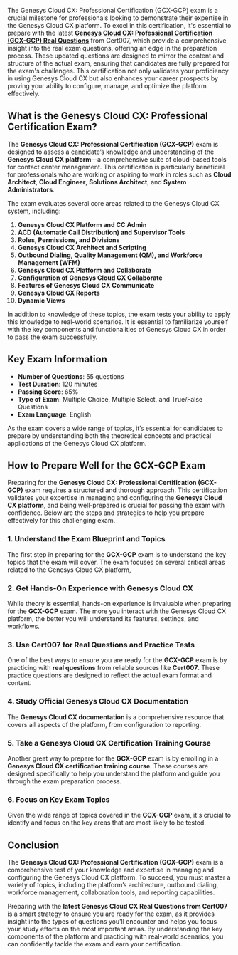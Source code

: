 <p>The Genesys Cloud CX: Professional Certification (GCX-GCP) exam is a crucial milestone for professionals looking to demonstrate their expertise in the Genesys Cloud CX platform. To excel in this certification, it&#39;s essential to prepare with the latest <a href="https://www.cert007.com/exam/gcp-gcx/"><strong>Genesys Cloud CX: Professional Certification (GCX-GCP) Real Questions</strong></a> from Cert007, which provide a comprehensive insight into the real exam questions, offering an edge in the preparation process. These updated questions are designed to mirror the content and structure of the actual exam, ensuring that candidates are fully prepared for the exam&#39;s challenges. This certification not only validates your proficiency in using Genesys Cloud CX but also enhances your career prospects by proving your ability to configure, manage, and optimize the platform effectively.</p>

<h2><strong>What is the Genesys Cloud CX: Professional Certification Exam?</strong></h2>

<p>The <strong>Genesys Cloud CX: Professional Certification (GCX-GCP)</strong> exam is designed to assess a candidate&rsquo;s knowledge and understanding of the <strong>Genesys Cloud CX platform</strong>&mdash;a comprehensive suite of cloud-based tools for contact center management. This certification is particularly beneficial for professionals who are working or aspiring to work in roles such as <strong>Cloud Architect</strong>, <strong>Cloud Engineer</strong>, <strong>Solutions Architect</strong>, and <strong>System Administrators</strong>.</p>

<p>The exam evaluates several core areas related to the Genesys Cloud CX system, including:</p>

<ol>
	<li><strong>Genesys Cloud CX Platform and CC Admin</strong></li>
	<li><strong>ACD (Automatic Call Distribution) and Supervisor Tools</strong></li>
	<li><strong>Roles, Permissions, and Divisions</strong></li>
	<li><strong>Genesys Cloud CX Architect and Scripting</strong></li>
	<li><strong>Outbound Dialing, Quality Management (QM), and Workforce Management (WFM)</strong></li>
	<li><strong>Genesys Cloud CX Platform and Collaborate</strong></li>
	<li><strong>Configuration of Genesys Cloud CX Collaborate</strong></li>
	<li><strong>Features of Genesys Cloud CX Communicate</strong></li>
	<li><strong>Genesys Cloud CX Reports</strong></li>
	<li><strong>Dynamic Views</strong></li>
</ol>

<p>In addition to knowledge of these topics, the exam tests your ability to apply this knowledge to real-world scenarios. It is essential to familiarize yourself with the key components and functionalities of Genesys Cloud CX in order to pass the exam successfully.</p>

<h2><strong>Key Exam Information</strong></h2>

<ul>
	<li><strong>Number of Questions</strong>: 55 questions</li>
	<li><strong>Test Duration</strong>: 120 minutes</li>
	<li><strong>Passing Score</strong>: 65%</li>
	<li><strong>Type of Exam</strong>: Multiple Choice, Multiple Select, and True/False Questions</li>
	<li><strong>Exam Language</strong>: English</li>
</ul>

<p>As the exam covers a wide range of topics, it&rsquo;s essential for candidates to prepare by understanding both the theoretical concepts and practical applications of the Genesys Cloud CX platform.</p>

<h2><strong>How to Prepare Well for the GCX-GCP Exam</strong></h2>

<p>Preparing for the <strong>Genesys Cloud CX: Professional Certification (GCX-GCP)</strong> exam requires a structured and thorough approach. This certification validates your expertise in managing and configuring the <strong>Genesys Cloud CX platform</strong>, and being well-prepared is crucial for passing the exam with confidence. Below are the steps and strategies to help you prepare effectively for this challenging exam.</p>

<h3><strong>1. Understand the Exam Blueprint and Topics</strong></h3>

<p>The first step in preparing for the <strong>GCX-GCP</strong> exam is to understand the key topics that the exam will cover. The exam focuses on several critical areas related to the Genesys Cloud CX platform,</p>

<h3><strong>2. Get Hands-On Experience with Genesys Cloud CX</strong></h3>

<p>While theory is essential, hands-on experience is invaluable when preparing for the <strong>GCX-GCP</strong> exam. The more you interact with the Genesys Cloud CX platform, the better you will understand its features, settings, and workflows.</p>

<h3><strong>3. Use Cert007 for Real Questions and Practice Tests</strong></h3>

<p>One of the best ways to ensure you are ready for the <strong>GCX-GCP</strong> exam is by practicing with <strong>real questions</strong> from reliable sources like <strong>Cert007</strong>. These practice questions are designed to reflect the actual exam format and content.</p>

<h3><strong>4. Study Official Genesys Cloud CX Documentation</strong></h3>

<p>The <strong>Genesys Cloud CX documentation</strong> is a comprehensive resource that covers all aspects of the platform, from configuration to reporting.</p>

<h3><strong>5. Take a Genesys Cloud CX Certification Training Course</strong></h3>

<p>Another great way to prepare for the <strong>GCX-GCP</strong> exam is by enrolling in a <strong>Genesys Cloud CX certification training course</strong>. These courses are designed specifically to help you understand the platform and guide you through the exam preparation process.</p>

<h3><strong>6. Focus on Key Exam Topics</strong></h3>

<p>Given the wide range of topics covered in the <strong>GCX-GCP</strong> exam, it&#39;s crucial to identify and focus on the key areas that are most likely to be tested.</p>

<h2><strong>Conclusion</strong></h2>

<p>The <strong>Genesys Cloud CX: Professional Certification (GCX-GCP)</strong> exam is a comprehensive test of your knowledge and expertise in managing and configuring the Genesys Cloud CX platform. To succeed, you must master a variety of topics, including the platform&rsquo;s architecture, outbound dialing, workforce management, collaboration tools, and reporting capabilities.</p>

<p>Preparing with the <strong>latest Genesys Cloud CX Real Questions from Cert007</strong> is a smart strategy to ensure you are ready for the exam, as it provides insight into the types of questions you&rsquo;ll encounter and helps you focus your study efforts on the most important areas. By understanding the key components of the platform and practicing with real-world scenarios, you can confidently tackle the exam and earn your certification.</p>

<p><!-- notionvc: 5247742a-c92d-418e-98fc-a0642da70b3c --></p>
